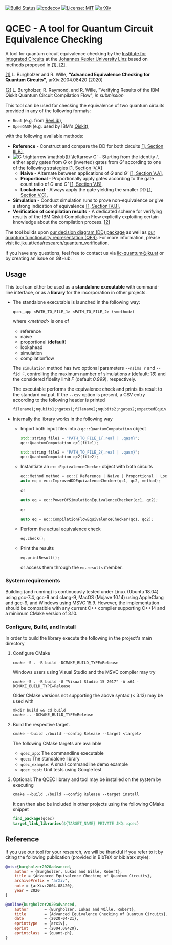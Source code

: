[![Build Status](https://travis-ci.com/iic-jku/qcec.svg?branch=master)](https://travis-ci.com/iic-jku/qcec)
[![codecov](https://codecov.io/gh/iic-jku/qcec/branch/master/graph/badge.svg)](https://codecov.io/gh/iic-jku/qcec)
[![License: MIT](https://img.shields.io/badge/License-MIT-yellow.svg)](https://opensource.org/licenses/MIT)
[![arXiv](https://img.shields.io/static/v1?label=arXiv&message=2004.08420&color=inactive)](https://arxiv.org/abs/2004.08420) 

# QCEC - A tool for **Q**uantum **C**ircuit **E**quivalence **C**hecking

A tool for quantum circuit equivalence checking by the [Institute for Integrated Circuits](http://iic.jku.at/eda/) at the [Johannes Kepler University Linz](https://jku.at) based on methods proposed in [[1]](https://arxiv.org/abs/2004.08420), [[2]](). 

[[1]](https://arxiv.org/abs/2004.08420) L. Burgholzer and R. Wille, **"Advanced Equivalence Checking for Quantum Circuits"**, arXiv:2004.08420 (2020)

[[2]]() L. Burgholzer, R. Raymond, and R. Wille, "Verifying Results of the IBM Qiskit Quantum Circuit Compilation Flow", *in submission*

This tool can be used for checking the equivalence of two quantum circuits provided in any of the following formats:
 * `Real` (e.g. from [RevLib](http://revlib.org)),
 * `OpenQASM` (e.g. used by IBM's [Qiskit](https://github.com/Qiskit/qiskit)),
 
 with the following available methods:
- **Reference** - Construct and compare the DD for both circuits [[1, Section III.B]](https://arxiv.org/pdf/2004.08420.pdf#page=5),
- ![G \rightarrow \mathbb{I} \leftarrow G'](https://render.githubusercontent.com/render/math?math=G%20%5Crightarrow%20%5Cmathbb%7BI%7D%20%5Cleftarrow%20G') - Starting from the identity *I*, either apply gates from *G* or (inverted) gates from *G'* according to one of the following strategies [[1, Section IV.A]](https://arxiv.org/pdf/2004.08420.pdf#page=6)
    - **Naive** - Alternate between applications of *G* and *G'* [[1, Section V.A]](https://arxiv.org/pdf/2004.08420.pdf#page=8),
    - **Proportional** - Proportionally apply gates according to the gate count ratio of *G* and *G'* [[1, Section V.B]](https://arxiv.org/pdf/2004.08420.pdf#page=8),
    - **Lookahead** - Always apply the gate yielding the smaller DD [[1, Section V.C]](https://arxiv.org/pdf/2004.08420.pdf#page=8),
- **Simulation** - Conduct simulation runs to prove non-equivalence or give a strong indication of equivalence [[1, Section IV.B]](https://arxiv.org/pdf/2004.08420.pdf#page=7),
- **Verification of compilation results** - A dedicated scheme for verifying results of the IBM Qiskit Compilation Flow explicitly exploiting certain knowledge about the compilation process. [[2]]()

The tool builds upon [our decision diagram (DD) package](https://github.com/iic-jku/dd_package.git) as well as [our quantum functionality representation (QFR)](https://github.com/iic-jku/qfr.git). For more information, please visit [iic.jku.at/eda/research/quantum_verification](http://iic.jku.at/eda/research/quantum_verification). 

If you have any questions, feel free to contact us via [iic-quantum@jku.at](mailto:iic-quantum@jku.at) or by creating an issue on GitHub.

## Usage

This tool can either be used as a **standalone executable** with command-line interface, or as a **library** for the incorporation in other projects.
- The standalone executable is launched in the following way:
    ```commandline
    qcec_app <PATH_TO_FILE_1> <PATH_TO_FILE_2> (<method>)
    ```
  where *\<method\>* is one of
   - reference
   - naive
   - proportional (**default**)
   - lookahead 
   - simulation
   - compilationflow
   
  The ```simulation``` method has two optional parameters ```--nsims r``` and ```--fid F```, controlling the maximum number of simulations *r* (default: *16*) and the considered fidelity limit *F* (default *0.999*), respectively.
      
   The executable performs the equivalence check and prints its result to the standard output. If the `--csv` option is present, a CSV entry according to the following header is printed
    ```csv
   filename1;nqubits1;ngates1;filename2;nqubits2;ngates2;expectedEquivalent;equivalent;method;time;maxActive;nsims
   ```
   
- Internally the library works in the following way
    - Import both input files into a `qc::QuantumComputation` object
        ```c++
        std::string file1 = "PATH_TO_FILE_1{.real | .qasm}";
        qc::QuantumComputation qc1(file1);
        
        std::string file2 = "PATH_TO_FILE_2{.real | .qasm}";
        qc::QuantumComputation qc2(file2);
        ```
    - Instantiate an `ec::EquivalenceChecker` object with both circuits
        ```c++
        ec::Method method = ec::{ Reference | Naive | Proportional | Lookahead };
        auto eq = ec::ImprovedDDEquivalenceChecker(qc1, qc2, method);
        ```
        or 
        ```c++ 
        auto eq = ec::PowerOfSimulationEquivalenceChecker(qc1, qc2);
        ```
        or 
        ```c++ 
        auto eq = ec::CompilationFlowEquivalenceChecker(qc1, qc2);
        ```
    - Perform the actual equivalence check
        ```c++
        eq.check();
        ```
    - Print the results
        ```c++
        eq.printResult();
        ```
        or access them through the ```eq.results``` member.
  
### System requirements

Building (and running) is continuously tested under Linux (Ubuntu 18.04) using gcc-7.4, gcc-9 and clang-9, MacOS (Mojave 10.14) using AppleClang and gcc-9, and Windows using MSVC 15.9. 
However, the implementation should be compatible with any current C++ compiler supporting C++14 and a minimum CMake version of 3.10.

### Configure, Build, and Install

In order to build the library execute the following in the project's main directory
1) Configure CMake
    ```commandline
    cmake -S . -B build -DCMAKE_BUILD_TYPE=Release
    ```
   Windows users using Visual Studio and the MSVC compiler may try
   ```commandline
   cmake -S . -B build -G "Visual Studio 15 2017" -A x64 -DCMAKE_BUILD_TYPE=Release
   ```
   Older CMake versions not supporting the above syntax (< 3.13) may be used with
   ```commandline
   mkdir build && cd build
   cmake .. -DCMAKE_BUILD_TYPE=Release
   ```
2) Build the respective target. 
    ```commandline
   cmake --build ./build --config Release --target <target>
   ```
    The following CMake targets are available
    - `qcec_app`: The commandline executable
    - `qcec`: The standalone library
    - `qcec_example`: A small commandline demo example
    - `qcec_test`: Unit tests using GoogleTest

3) Optional: The QCEC library and tool may be installed on the system by executing
   
    ```commandline
    cmake --build ./build --config Release --target install
    ```

    It can then also be included in other projects using the following CMake snippet
    
    ```cmake
    find_package(qcec)
    target_link_libraries(${TARGET_NAME} PRIVATE JKQ::qcec)
    ```

## Reference

If you use our tool for your research, we will be thankful if you refer to it by citing the following publication (provided in BibTeX or biblatex style):

```bibtex
@misc{burgholzer2020advanced,
    author = {Burgholzer, Lukas and Wille, Robert},
    title = {Advanced Equivalence Checking of Quantum Circuits},
    archivePrefix = "arXiv", 
    note = {arXiv:2004.08420},
    year = 2020
}
```

```bibtex 
@online{burgholzer2020advanced,
    author       = {Burgholzer, Lukas and Wille, Robert},
    title        = {Advanced Equivalence Checking of Quantum Circuits},
    date         = {2020-04-21},
    eprinttype   = {arxiv},
    eprint       = {2004.08420},
    eprintclass  = {quant-ph},
}
```
